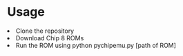<h1>Usage</h1>
<li>Clone the repository</li>
<li>Download Chip 8 ROMs</li>
<li>Run the ROM using python pychipemu.py [path of ROM]</li>
